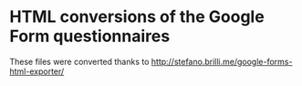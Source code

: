 # HTML conversions of the Google Form questionnaires

These files were converted thanks to http://stefano.brilli.me/google-forms-html-exporter/
